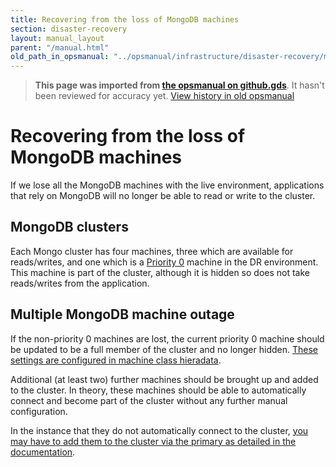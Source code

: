 ```yaml
---
title: Recovering from the loss of MongoDB machines
section: disaster-recovery
layout: manual_layout
parent: "/manual.html"
old_path_in_opsmanual: "../opsmanual/infrastructure/disaster-recovery/mongo-clusters.md"
---
```




> **This page was imported from [the opsmanual on github.gds](https://github.gds/gds/opsmanual)**.
It hasn't been reviewed for accuracy yet.
[View history in old opsmanual](https://github.gds/gds/opsmanual/tree/master/infrastructure/disaster-recovery/mongo-clusters.md)


# Recovering from the loss of MongoDB machines

If we lose all the MongoDB machines with the live environment, applications
that rely on MongoDB will no longer be able to read or write to the cluster.

## MongoDB clusters

Each Mongo cluster has four machines, three which are available for
reads/writes, and one which is a [Priority
0](https://docs.mongodb.org/v2.4/core/replica-set-priority-0-member/) machine
in the DR environment. This machine is part of the cluster, although it is
hidden so does not take reads/writes from the application.

## Multiple MongoDB machine outage

If the non-priority 0 machines are lost, the current priority 0 machine should
be updated to be a full member of the cluster and no longer hidden.  [These
settings are configured in machine class
hieradata](https://github.com/alphagov/govuk-puppet/blob/master/hieradata/class/mongo.yaml#L27-L33).

Additional (at least two) further machines should be brought up and added to
the cluster. In theory, these machines should be able to automatically connect
and become part of the cluster without any further manual configuration.

In the instance that they do not automatically connect to the cluster, [you may
have to add them to the cluster via the primary as detailed in the
documentation](https://docs.mongodb.org/v2.4/tutorial/deploy-replica-set/).

